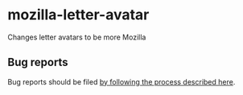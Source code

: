 # mozilla-letter-avatar

Changes letter avatars to be more Mozilla

## Bug reports

Bug reports should be filed [by following the process described here](https://discourse.mozilla.org/t/where-do-i-file-bug-reports-about-discourse/32078).
